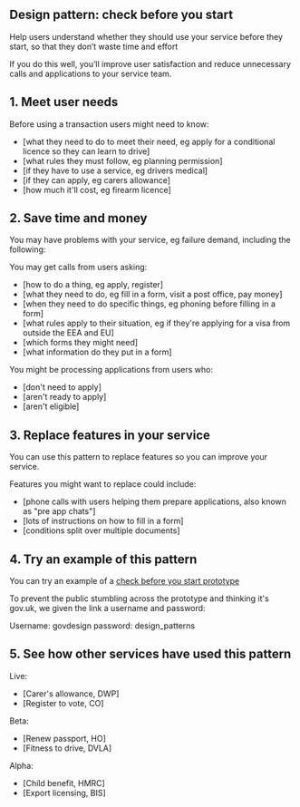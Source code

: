 

## Design pattern: check before you start

Help users understand whether they should use your service before they start, so that they don’t waste time and effort

If you do this well, you’ll improve user satisfaction and reduce unnecessary calls and applications to your service team.

## 1. Meet user needs

Before using a transaction users might need to know:

- [what they need to do to meet their need, eg apply for a conditional licence so they can learn to drive]
- [what rules they must follow, eg planning permission]
- [if they have to use a service, eg drivers medical]
- [if they can apply, eg carers allowance]
- [how much it'll cost, eg firearm licence]


## 2. Save time and money

You may have problems with your service, eg failure demand, including the following:

You may get calls from users asking:

- [how to do a thing, eg apply, register]
- [what they need to do, eg fill in a form, visit a post office, pay money]
- [when they need to do specific things, eg phoning before filling in a form]
- [what rules apply to their situation, eg if they're applying for a visa from outside the EEA and EU]
- [which forms they might need]
- [what information do they put in a form]

You might be processing applications from users who:

- [don't need to apply]
- [aren't ready to apply]
- [aren't eligible]

## 3. Replace features in your service

You can use this pattern to replace features so you can improve your service.

Features you might want to replace could include:

- [phone calls with users helping them prepare applications, also known as "pre app chats"]
- [lots of instructions on how to fill in a form]
- [conditions split over multiple documents]

## 4. Try an example of this pattern

You can try an example of a [check before you start prototype](https://check-before-you-start.herokuapp.com/)

To prevent the public stumbling across the prototype and thinking it's gov.uk, we given the link a username and password:

Username: govdesign
password: design_patterns

## 5. See how other services have used this pattern

Live:

- [Carer's allowance, DWP]
- [Register to vote, CO]

Beta:

- [Renew passport, HO]
- [Fitness to drive, DVLA]

Alpha:

- [Child benefit, HMRC]
- [Export licensing, BIS]